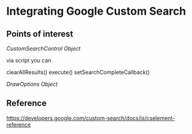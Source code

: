 # Integrating Google Custom Search

## Points of interest
*CustomSearchControl Object*

via script you can

clearAllResults()
execute() 
setSearchCompleteCallback()

*DrawOptions Object*


## Reference
https://developers.google.com/custom-search/docs/js/cselement-reference
